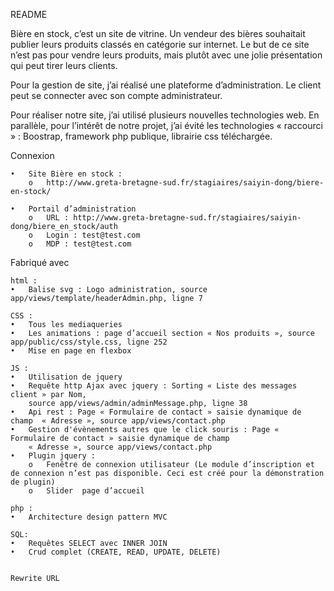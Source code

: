 README

Bière en stock, c’est un site de vitrine. Un vendeur des bières souhaitait publier leurs produits classés en catégorie sur internet. Le but de ce site n’est pas pour vendre leurs produits, mais plutôt avec une jolie présentation qui peut tirer leurs clients. 

Pour la gestion de site, j’ai réalisé une plateforme d’administration. Le client peut se connecter avec son compte administrateur. 

Pour réaliser notre site, j’ai utilisé plusieurs nouvelles technologies web. En parallèle, pour l’intérêt de notre projet, j’ai évité les technologies « raccourci » : Boostrap, framework php publique, librairie css téléchargée.  




Connexion

    •	Site Bière en stock :
        o	http://www.greta-bretagne-sud.fr/stagiaires/saiyin-dong/biere-en-stock/

    •	Portail d’administration
        o	URL : http://www.greta-bretagne-sud.fr/stagiaires/saiyin-dong/biere_en_stock/auth
        o	Login : test@test.com
        o	MDP : test@test.com






Fabriqué avec
    
    
    
    html :
    •	Balise svg : Logo administration, source app/views/template/headerAdmin.php, ligne 7
    
    CSS :
    •	Tous les mediaqueries 
    •	Les animations : page d’accueil section « Nos produits », source app/public/css/style.css, ligne 252 
    •	Mise en page en flexbox
    
    JS :
    •	Utilisation de jquery 
    •	Requête http Ajax avec jquery : Sorting « Liste des messages client » par Nom, 
        source app/views/admin/adminMessage.php, ligne 38
    •	Api rest : Page « Formulaire de contact » saisie dynamique de champ  « Adresse », source app/views/contact.php
    •	Gestion d'évènements autres que le click souris : Page « Formulaire de contact » saisie dynamique de champ 
        « Adresse », source app/views/contact.php
    •	Plugin jquery : 
        o	Fenêtre de connexion utilisateur (Le module d’inscription et de connexion n’est pas disponible. Ceci est créé pour la démonstration de plugin)
        o	Slider  page d’accueil

    php :
    •	Architecture design pattern MVC
    
    SQL:
    •	Requêtes SELECT avec INNER JOIN 
    •	Crud complet (CREATE, READ, UPDATE, DELETE)
    

    Rewrite URL